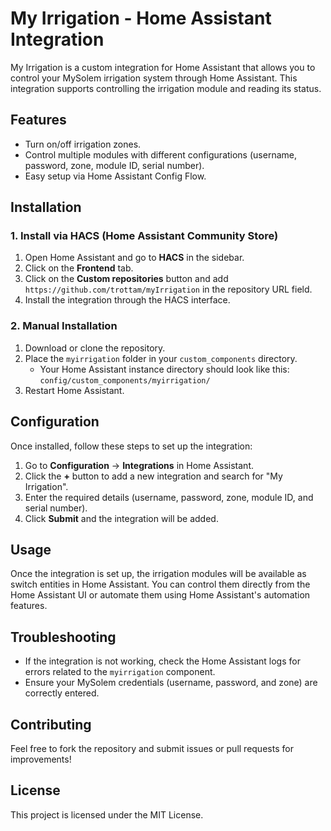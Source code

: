 # My Irrigation - Home Assistant Integration

My Irrigation is a custom integration for Home Assistant that allows you to control your MySolem irrigation system through Home Assistant. This integration supports controlling the irrigation module and reading its status.

## Features
- Turn on/off irrigation zones.
- Control multiple modules with different configurations (username, password, zone, module ID, serial number).
- Easy setup via Home Assistant Config Flow.

## Installation

### 1. Install via HACS (Home Assistant Community Store)
1. Open Home Assistant and go to **HACS** in the sidebar.
2. Click on the **Frontend** tab.
3. Click on the **Custom repositories** button and add `https://github.com/trottam/myIrrigation` in the repository URL field.
4. Install the integration through the HACS interface.

### 2. Manual Installation
1. Download or clone the repository.
2. Place the `myirrigation` folder in your `custom_components` directory.
   - Your Home Assistant instance directory should look like this: `config/custom_components/myirrigation/`
3. Restart Home Assistant.

## Configuration

Once installed, follow these steps to set up the integration:

1. Go to **Configuration** -> **Integrations** in Home Assistant.
2. Click the **+** button to add a new integration and search for "My Irrigation".
3. Enter the required details (username, password, zone, module ID, and serial number).
4. Click **Submit** and the integration will be added.

## Usage

Once the integration is set up, the irrigation modules will be available as switch entities in Home Assistant. You can control them directly from the Home Assistant UI or automate them using Home Assistant's automation features.

## Troubleshooting

- If the integration is not working, check the Home Assistant logs for errors related to the `myirrigation` component.
- Ensure your MySolem credentials (username, password, and zone) are correctly entered.

## Contributing

Feel free to fork the repository and submit issues or pull requests for improvements!

## License

This project is licensed under the MIT License.
